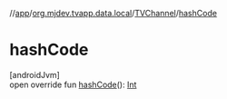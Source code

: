 //[app](../../../index.md)/[org.mjdev.tvapp.data.local](../index.md)/[TVChannel](index.md)/[hashCode](hash-code.md)

# hashCode

[androidJvm]\
open override fun [hashCode](hash-code.md)(): [Int](https://kotlinlang.org/api/latest/jvm/stdlib/kotlin/-int/index.html)
